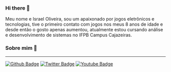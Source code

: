 ### Hi there 👋
Meu nome e Israel Oliveira, sou um apaixonado por jogos eletrônicos e tecnologias,
tive o primeiro contato com jogos nos meus 8 anos de idade e desde então o gosto apenas aumentou,
atualmente estou cursando análise e desenvolvimento de sistemas no IFPB Campus Cajazeiras.

### Sobre mim 🤔

<hr>

[![Github Badge](https://img.shields.io/badge/-Github-000?style=flat-square&logo=Github&logoColor=white&link=https://github.com/raedman90)](https://github.com/marcoslorhanbs)
[![Twitter Badge](https://img.shields.io/badge/-Twitter-1ca0f1?style=flat-square&labelColor=1ca0f1&logo=twitter&logoColor=white&link=https://twitter.com/IsraelIFPB)](https://twitter.com/IsraelIFPB)
[![Youtube Badge](https://img.shields.io/badge/-YouTube-ff0000?style=flat-square&labelColor=ff0000&logo=youtube&logoColor=white&link=https://www.youtube.com/user/brasilplaygamesrpg)](https://www.youtube.com/user/brasilplaygamesrpg)

<!--
**raedman90/raedman90** is a ✨ _special_ ✨ repository because its `README.md` (this file) appears on your GitHub profile.

Here are some ideas to get you started:

- 🔭 I’m currently working on ...
- 🌱 I’m currently learning ...
- 👯 I’m looking to collaborate on ...
- 🤔 I’m looking for help with ...
- 💬 Ask me about ...
- 📫 How to reach me: ...
- 😄 Pronouns: ...
- ⚡ Fun fact: ...
-->
